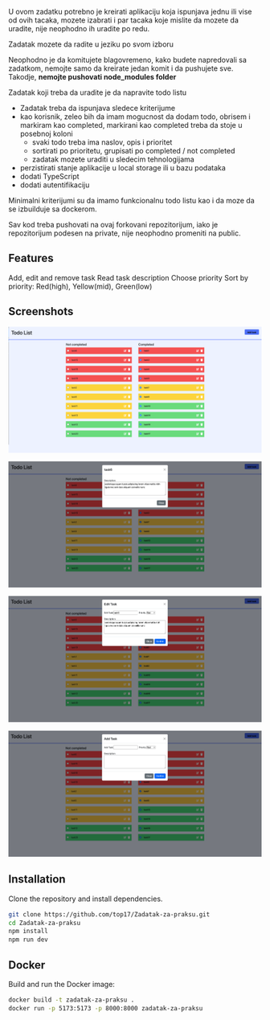 U ovom zadatku potrebno je kreirati aplikaciju koja ispunjava jednu ili vise od ovih tacaka, mozete izabrati i par tacaka koje mislite da mozete da uradite, nije neophodno ih uradite po redu.

Zadatak mozete da radite u jeziku po svom izboru

Neophodno je da komitujete blagovremeno, kako budete napredovali sa zadatkom, nemojte samo da kreirate jedan komit i da pushujete sve.
Takodje, **nemojte pushovati node_modules folder**

Zadatak koji treba da uradite je da napravite todo listu

- Zadatak treba da ispunjava sledece kriterijume
- kao korisnik, zeleo bih da imam mogucnost da dodam todo, obrisem i markiram kao completed, markirani kao completed treba da stoje u posebnoj koloni
  - svaki todo treba ima naslov, opis i prioritet
  - sortirati po prioritetu, grupisati po completed / not completed
  - zadatak mozete uraditi u sledecim tehnologijama
- perzistirati stanje aplikacije u local storage ili u bazu podataka
- dodati TypeScript
- dodati autentifikaciju

Minimalni kriterijumi su da imamo funkcionalnu todo listu kao i da moze da se izbuilduje sa dockerom.

Sav kod treba pushovati na ovaj forkovani repozitorijum, iako je repozitorijum podesen na private, nije neophodno promeniti na public.

## Features

Add, edit and remove task
Read task description
Choose priority
Sort by priority: Red(high), Yellow(mid), Green(low)

## Screenshots

![Todo list](src/assets/screenshot1.png)

![Read task description](src/assets/screenshot2.png)

![Edit task](src/assets/screenshot3.png)

![Add task](src/assets/screenshot4.png)

## Installation

Clone the repository and install dependencies.

```bash
git clone https://github.com/top17/Zadatak-za-praksu.git
cd Zadatak-za-praksu
npm install
npm run dev
```

## Docker

Build and run the Docker image:

```bash
docker build -t zadatak-za-praksu .
docker run -p 5173:5173 -p 8000:8000 zadatak-za-praksu
```
